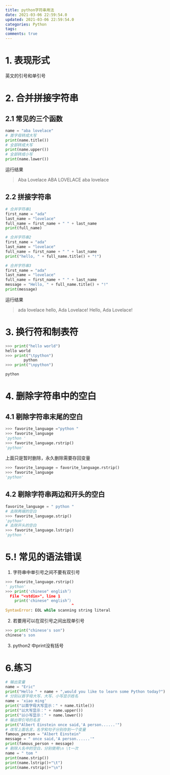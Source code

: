 ```yaml
---
title: python字符串用法
date: 2021-03-06 22:59:54.0
updated: 2021-03-06 22:59:54.0
categories: Python
tags: 
comments: true
---
```


# 1. 表现形式
英文的引号和单引号
# 2. 合并拼接字符串
## 2.1 常见的三个函数
```python
name = "aba lovelace"
# 首字母转成大写
print(name.title())
# 全部转成大写
print(name.upper())
# 全部转成小写
print(name.lower())
```
运行结果
>Aba Lovelace
ABA LOVELACE
aba lovelace
## 2.2 拼接字符串
```python
# 合并字符串1
first_name = "ada"
last_name = "lovelace"
full_name = first_name + " " + last_name
print(full_name)

# 合并字符串2
first_name = "ada"
last_name = "lovelace"
full_name = first_name + " " + last_name
print("hello, " + full_name.title() + "!")

# 合并字符串3
first_name = "ada"
last_name = "lovelace"
full_name = first_name + " " + last_name
message = "Hello, " + full_name.title() + "!"
print(message)
```
运行结果
>ada lovelace
hello, Ada Lovelace!
Hello, Ada Lovelace!

# 3. 换行符和制表符
```python
>>> print("hello world")
hello world
>>> print("\tpython")
        python
>>> print("\npython")

python
```
# 4. 删除字符串中的空白
## 4.1 剔除字符串末尾的空白
```python
>>> favorite_language ="python "
>>> favorite_language
'python '
>>> favorite_language.rstrip()
'python'
```
上面只是暂时删除，永久删除需要存回变量
```python
>>> favorite_language = favorite_language.rstrip()
>>> favorite_language
'python'
```
## 4.2 剔除字符串两边和开头的空白
```python
favorite_language = " python "
# 去除两端的空白
>>> favorite_language.strip()
'python'
# 去除开头的空白
>>> favorite_language.lstrip()
'python '
```
# 5.! 常见的语法错误
1. 字符串中单引号之间不要有双引号
```python
>>> favorite_language.rstrip()
' python'
>>> print('chinese" english’）
  File "<stdin>", line 1
    print('chinese" english’）
                             ^
SyntaxError: EOL while scanning string literal
```
2. 若要用可以在双引号之间出现单引号
```python
>>> print("chinese's son")
chinese's son
```
3. python2 中print没有括号
# 6.练习
```python
# 输出变量
name = "Eric"
print("Hello " + name + ",would you like to learn some Python today?")
# 分别以首字母大写、大写、小写显示姓名
name = 'xiao ming'
print("以首字母大写显示：" + name.title())
print("以大写显示：" + name.upper())
print("以小写显示：" + name.lower())
# 输出带引号的名言
print("Albert Einstein once said,'A person......'")
# 改写上面名言，名字和句子分别存到一个变量
famous_person = "Albert Einstein"
message = " once said,'A person......'"
print(famous_person + message)
# 剔除人名中的空白，分别使用\n \t一次
name = " tom "
print(name.strip())
print(name.lstrip()+"\t")
print(name.rstrip()+"\n")
```

